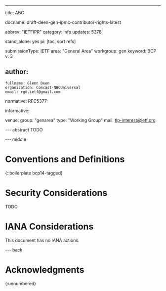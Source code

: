 ---
title: ABC

docname: draft-deen-gen-ipmc-contributor-rights-latest

abbrev: "IETFIPR"
category: info
updates: 5378

stand_alone: yes
pi: [toc, sort refs]

submissionType: IETF
area: "General Area"
workgroup: gen
keyword: BCP
v: 3


author:
 -
    fullname: Glenn Deen
    organization: Comcast-NBCUniversal
    email: rgd.ietf@gmail.com

normative:
   RFC5377:

informative:

venue:
   group: "genarea"
   type: "Working Group"
   mail: tlp-interest@ietf.org

--- abstract
 TODO

--- middle

# Conventions and Definitions

{::boilerplate bcp14-tagged}

# Security Considerations

  TODO

# IANA Considerations

  This document has no IANA actions.

--- back

# Acknowledgments
{:unnumbered}
